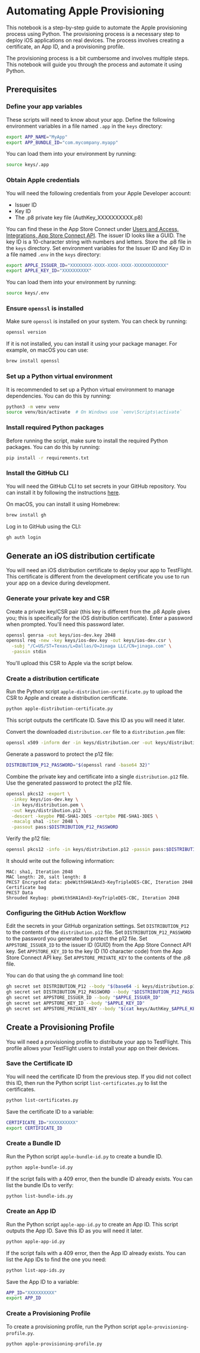 # Automating Apple Provisioning

This notebook is a step-by-step guide to automate the Apple provisioning process using Python.
The provisioning process is a necessary step to deploy iOS applications on real devices.
The process involves creating a certificate, an App ID, and a provisioning profile.

The provisioning process is a bit cumbersome and involves multiple steps.
This notebook will guide you through the process and automate it using Python.

## Prerequisites

### Define your app variables

These scripts will need to know about your app.
Define the following environment variables in a file named `.app` in the `keys` directory:

```bash
export APP_NAME="MyApp"
export APP_BUNDLE_ID="com.mycompany.myapp"
```

You can load them into your environment by running:

```bash
source keys/.app
```

### Obtain Apple credentials

You will need the following credentials from your Apple Developer account:
- Issuer ID
- Key ID
- The .p8 private key file (AuthKey_XXXXXXXXXX.p8)

You can find these in the App Store Connect under [Users and Access, Integrations, App Store Connect API](https://appstoreconnect.apple.com/access/integrations/api).
The issuer ID looks like a GUID.
The key ID is a 10-character string with numbers and letters.
Store the .p8 file in the `keys` directory.
Set environment variables for the Issuer ID and Key ID in a file named `.env` in the `keys` directory:

```bash
export APPLE_ISSUER_ID="XXXXXXXX-XXXX-XXXX-XXXX-XXXXXXXXXXXX"
export APPLE_KEY_ID="XXXXXXXXXX"
```

You can load them into your environment by running:

```bash
source keys/.env
```

### Ensure `openssl` is installed

Make sure `openssl` is installed on your system. You can check by running:

```bash
openssl version
```

If it is not installed, you can install it using your package manager.
For example, on macOS you can use:

```bash
brew install openssl
```

### Set up a Python virtual environment

It is recommended to set up a Python virtual environment to manage dependencies.
You can do this by running:

```bash
python3 -m venv venv
source venv/bin/activate  # On Windows use `venv\Scripts\activate`
```

### Install required Python packages

Before running the script, make sure to install the required Python packages.
You can do this by running:

```bash
pip install -r requirements.txt
```

### Install the GitHub CLI

You will need the GitHub CLI to set secrets in your GitHub repository.
You can install it by following the instructions [here](https://cli.github.com/).

On macOS, you can install it using Homebrew:

```bash
brew install gh
```

Log in to GitHub using the CLI:

```bash
gh auth login
```

## Generate an iOS distribution certificate

You will need an iOS distribution certificate to deploy your app to TestFlight.
This certificate is different from the development certificate you use to run your app on a device during development.

### Generate your private key and CSR

Create a private key/CSR pair (this key is different from the .p8 Apple gives you; this is specifically for the iOS distribution certificate).
Enter a password when prompted.
You'll need this password later.

```bash
openssl genrsa -out keys/ios-dev.key 2048
openssl req -new -key keys/ios-dev.key -out keys/ios-dev.csr \
  -subj "/C=US/ST=Texas/L=Dallas/O=Jinaga LLC/CN=jinaga.com" \
  -passin stdin
```

You'll upload this CSR to Apple via the script below.

### Create a distribution certificate

Run the Python script `apple-distribution-certificate.py` to upload the CSR to Apple and create a distribution certificate.

```bash
python apple-distribution-certificate.py
```

This script outputs the certificate ID.
Save this ID as you will need it later.

Convert the downloaded `distribution.cer` file to a `distribution.pem` file:

```bash
openssl x509 -inform der -in keys/distribution.cer -out keys/distribution.pem
```

Generate a password to protect the p12 file:

```bash
DISTRIBUTION_P12_PASSWORD="$(openssl rand -base64 32)"
```

Combine the private key and certificate into a single `distribution.p12` file.
Use the generated password to protect the p12 file.

```bash
openssl pkcs12 -export \
  -inkey keys/ios-dev.key \
  -in keys/distribution.pem \
  -out keys/distribution.p12 \
  -descert -keypbe PBE-SHA1-3DES -certpbe PBE-SHA1-3DES \
  -macalg sha1 -iter 2048 \
  -passout pass:$DISTRIBUTION_P12_PASSWORD
```

Verify the p12 file:

```bash
openssl pkcs12 -info -in keys/distribution.p12 -passin pass:$DISTRIBUTION_P12_PASSWORD -noout
```

It should write out the following information:

```
MAC: sha1, Iteration 2048
MAC length: 20, salt length: 8
PKCS7 Encrypted data: pbeWithSHA1And3-KeyTripleDES-CBC, Iteration 2048
Certificate bag
PKCS7 Data
Shrouded Keybag: pbeWithSHA1And3-KeyTripleDES-CBC, Iteration 2048
```

### Configuring the GitHub Action Workflow

Edit the secrets in your GitHub organization settings.
Set `DISTRIBUTION_P12` to the contents of the `distribution.p12` file.
Set `DISTRIBUTION_P12_PASSWORD` to the password you generated to protect the p12 file.
Set `APPSTORE_ISSUER_ID` to the issuer ID (GUID) from the App Store Connect API key.
Set `APPSTORE_KEY_ID` to the key ID (10 character code) from the App Store Connect API key.
Set `APPSTORE_PRIVATE_KEY` to the contents of the .p8 file.

You can do that using the `gh` command line tool:

```bash
gh secret set DISTRIBUTION_P12 --body "$(base64 -i keys/distribution.p12)"
gh secret set DISTRIBUTION_P12_PASSWORD --body "$DISTRIBUTION_P12_PASSWORD"
gh secret set APPSTORE_ISSUER_ID --body "$APPLE_ISSUER_ID"
gh secret set APPSTORE_KEY_ID --body "$APPLE_KEY_ID"
gh secret set APPSTORE_PRIVATE_KEY --body "$(cat keys/AuthKey_$APPLE_KEY_ID.p8)"
```

## Create a Provisioning Profile

You will need a provisioning profile to distribute your app to TestFlight.
This profile allows your TestFlight users to install your app on their devices.

### Save the Certificate ID

You will need the certificate ID from the previous step.
If you did not collect this ID, then run the Python script `list-certificates.py` to list the certificates.

```bash
python list-certificates.py
```

Save the certificate ID to a variable:

```bash
CERTIFICATE_ID="XXXXXXXXXX"
export CERTIFICATE_ID
```

### Create a Bundle ID

Run the Python script `apple-bundle-id.py` to create a bundle ID.

```bash
python apple-bundle-id.py
```

If the script fails with a 409 error, then the bundle ID already exists.
You can list the bundle IDs to verify:

```bash
python list-bundle-ids.py
```

### Create an App ID

Run the Python script `apple-app-id.py` to create an App ID.
This script outputs the App ID.
Save this ID as you will need it later.

```bash
python apple-app-id.py
```

If the script fails with a 409 error, then the App ID already exists.
You can list the App IDs to find the one you need:

```bash
python list-app-ids.py
```

Save the App ID to a variable:

```bash
APP_ID="XXXXXXXXXX"
export APP_ID
```

### Create a Provisioning Profile

To create a provisioning profile, run the Python script `apple-provisioning-profile.py`.

```bash
python apple-provisioning-profile.py
```